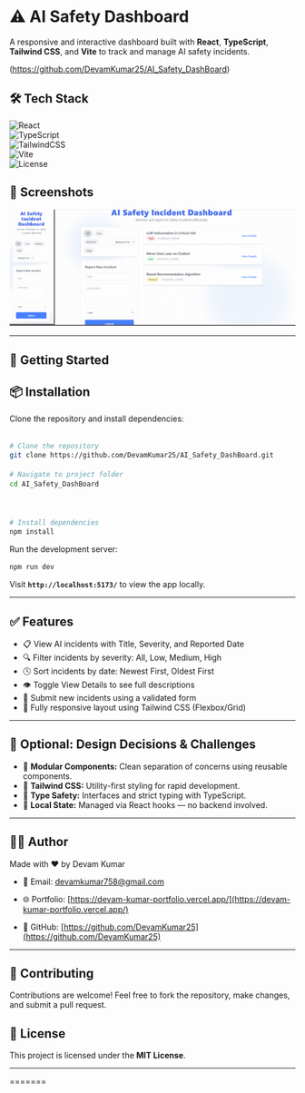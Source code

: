 
# ⚠️ AI Safety Dashboard

A responsive and interactive dashboard built with **React**, **TypeScript**, **Tailwind CSS**, and **Vite** to track and manage AI safety incidents.

(https://github.com/DevamKumar25/AI_Safety_DashBoard)





## 🛠️ Tech Stack
![React](https://img.shields.io/badge/React-18.0.0-blue?style=flat&logo=react)  
![TypeScript](https://img.shields.io/badge/TypeScript-4.0+-3178c6?style=flat&logo=typescript)  
![TailwindCSS](https://img.shields.io/badge/TailwindCSS-3.0+-38bdf8?style=flat&logo=tailwindcss)  
![Vite](https://img.shields.io/badge/Vite-4.0+-646cff?style=flat&logo=vite)  
![License](https://img.shields.io/badge/License-MIT-green)


## 📸 Screenshots
![Home Page](https://github.com/DevamKumar25/AI_Safety_DashBoard/blob/main/dashboard.png?raw=true)



---




## 🚀 Getting Started


## 📦 Installation

Clone the repository and install dependencies:

```bash

# Clone the repository
git clone https://github.com/DevamKumar25/AI_Safety_DashBoard.git

# Navigate to project folder
cd AI_Safety_DashBoard



# Install dependencies
npm install

```

Run the development server:

```bash
npm run dev
```

Visit **`http://localhost:5173/`** to view the app locally.

---

## ✅ Features

- 📋 View AI incidents with Title, Severity, and Reported Date
- 🔍 Filter incidents by severity: All, Low, Medium, High
- 🕓 Sort incidents by date: Newest First, Oldest First
- 👁️ Toggle View Details to see full descriptions
- 📝 Submit new incidents using a validated form
- 📱 Fully responsive layout using Tailwind CSS (Flexbox/Grid)

---

## 🧠 Optional: Design Decisions & Challenges

- 🧩 **Modular Components:** Clean separation of concerns using reusable components.
- 🎨 **Tailwind CSS:** Utility-first styling for rapid development.
- 🧾 **Type Safety:** Interfaces and strict typing with TypeScript.
- 🔄 **Local State:** Managed via React hooks — no backend involved.

---


## 👨‍💻 Author

Made with ❤️ by Devam Kumar

- 📧 Email: [devamkumar758@gmail.com](mailto:devamkumar758@gmail.com)  
- 🌐 Portfolio: [https://devam-kumar-portfolio.vercel.app/](https://devam-kumar-portfolio.vercel.app/)  
 
- 🐙 GitHub: [https://github.com/DevamKumar25](https://github.com/DevamKumar25)  

---

## 🙌 Contributing
Contributions are welcome! Feel free to fork the repository, make changes, and submit a pull request.

## 📄 License
This project is licensed under the **MIT License**.

---

=======

